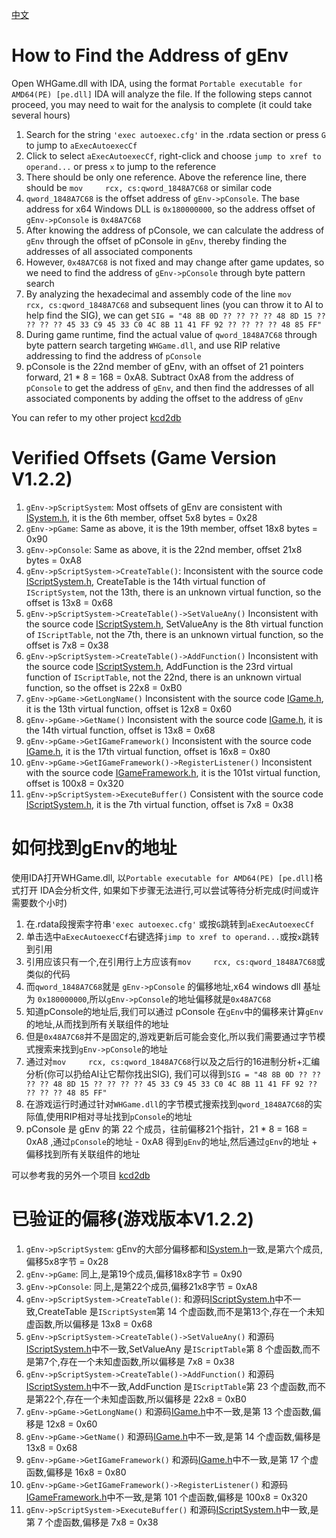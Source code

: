 [中文](#中文)
# How to Find the Address of gEnv
Open WHGame.dll with IDA, using the format `Portable executable for AMD64(PE) [pe.dll]`
IDA will analyze the file. If the following steps cannot proceed, you may need to wait for the analysis to complete (it could take several hours)
1. Search for the string `'exec autoexec.cfg'` in the .rdata section or press `G` to jump to `aExecAutoexecCf`
2. Click to select `aExecAutoexecCf`, right-click and choose `jump to xref to operand...` or press `x` to jump to the reference
3. There should be only one reference. Above the reference line, there should be `mov     rcx, cs:qword_1848A7C68` or similar code
4. `qword_1848A7C68` is the offset address of `gEnv->pConsole`. The base address for x64 Windows DLL is `0x180000000`, so the address offset of `gEnv->pConsole` is `0x48A7C68`
5. After knowing the address of pConsole, we can calculate the address of `gEnv` through the offset of pConsole in `gEnv`, thereby finding the addresses of all associated components
6. However, `0x48A7C68` is not fixed and may change after game updates, so we need to find the address of `gEnv->pConsole` through byte pattern search
7. By analyzing the hexadecimal and assembly code of the line `mov     rcx, cs:qword_1848A7C68` and subsequent lines (you can throw it to AI to help find the SIG), we can get `SIG = "48 8B 0D ?? ?? ?? ?? 48 8D 15 ?? ?? ?? ?? 45 33 C9 45 33 C0 4C 8B 11 41 FF 92 ?? ?? ?? ?? 48 85 FF"`
8. During game runtime, find the actual value of `qword_1848A7C68` through byte pattern search targeting `WHGame.dll`, and use RIP relative addressing to find the address of `pConsole`
9. pConsole is the 22nd member of gEnv, with an offset of 21 pointers forward, 21 * 8 = 168 = 0xA8. Subtract 0xA8 from the address of `pConsole` to get the address of `gEnv`, and then find the addresses of all associated components by adding the offset to the address of `gEnv`

You can refer to my other project [kcd2db](https://github.com/muyuanjin/kcd2db)

# Verified Offsets (Game Version V1.2.2)
1. `gEnv->pScriptSystem`: Most offsets of gEnv are consistent with [ISystem.h](CryEngine/Code/CryEngine/CryCommon/CrySystem/ISystem.h#L781), it is the 6th member, offset 5x8 bytes = 0x28
2. `gEnv->pGame`: Same as above, it is the 19th member, offset 18x8 bytes = 0x90
3. `gEnv->pConsole`: Same as above, it is the 22nd member, offset 21x8 bytes = 0xA8
4. `gEnv->pScriptSystem->CreateTable()`: Inconsistent with the source code [IScriptSystem.h](CryEngine/Code/CryEngine/CryCommon/CryScriptSystem/IScriptSystem.h#L283), CreateTable is the 14th virtual function of `IScriptSystem`, not the 13th, there is an unknown virtual function, so the offset is 13x8 = 0x68
5. `gEnv->pScriptSystem->CreateTable()->SetValueAny()` Inconsistent with the source code [IScriptSystem.h](CryEngine/Code/CryEngine/CryCommon/CryScriptSystem/IScriptSystem.h#L566), SetValueAny is the 8th virtual function of `IScriptTable`, not the 7th, there is an unknown virtual function, so the offset is 7x8 = 0x38
6. `gEnv->pScriptSystem->CreateTable()->AddFunction()` Inconsistent with the source code [IScriptSystem.h](CryEngine/Code/CryEngine/CryCommon/CryScriptSystem/IScriptSystem.h#L616), AddFunction is the 23rd virtual function of `IScriptTable`, not the 22nd, there is an unknown virtual function, so the offset is 22x8 = 0xB0
7. `gEnv->pGame->GetLongName()` Inconsistent with the source code [IGame.h](CryEngine/Code/CryEngine/CryCommon/CryGame/IGame.h#L112), it is the 13th virtual function, offset is 12x8 = 0x60
8. `gEnv->pGame->GetName()` Inconsistent with the source code [IGame.h](CryEngine/Code/CryEngine/CryCommon/CryGame/IGame.h#L115), it is the 14th virtual function, offset is 13x8 = 0x68
9. `gEnv->pGame->GetIGameFramework()` Inconsistent with the source code [IGame.h](CryEngine/Code/CryEngine/CryCommon/CryGame/IGame.h#L128), it is the 17th virtual function, offset is 16x8 = 0x80
10. `gEnv->pGame->GetIGameFramework()->RegisterListener()` Inconsistent with the source code [IGameFramework.h](CryEngine/Code/CryEngine/CryCommon/CryGame/IGameFramework.h#L108), it is the 101st virtual function, offset is 100x8 = 0x320
11. `gEnv->pScriptSystem->ExecuteBuffer()` Consistent with the source code [IScriptSystem.h](CryEngine/Code/CryEngine/CryCommon/CryScriptSystem/IScriptSystem.h#L256), it is the 7th virtual function, offset is 7x8 = 0x38

<a name="中文"></a>
# 如何找到gEnv的地址
使用IDA打开WHGame.dll, 以`Portable executable for AMD64(PE) [pe.dll]`格式打开
IDA会分析文件, 如果如下步骤无法进行,可以尝试等待分析完成(时间或许需要数个小时)
1. 在.rdata段搜索字符串`'exec autoexec.cfg'` 或按`G`跳转到`aExecAutoexecCf`
2. 单击选中`aExecAutoexecCf`右键选择`jimp to xref to operand...`或按`x`跳转到引用
3. 引用应该只有一个,在引用行上方应该有`mov     rcx, cs:qword_1848A7C68`或类似的代码
4. 而`qword_1848A7C68`就是 `gEnv->pConsole` 的偏移地址,x64 windows dll 基址为 `0x180000000`,所以`gEnv->pConsole`的地址偏移就是`0x48A7C68`
5. 知道pConsole的地址后,我们可以通过 pConsole 在`gEnv`中的偏移来计算`gEnv`的地址,从而找到所有关联组件的地址
6. 但是`0x48A7C68`并不是固定的,游戏更新后可能会变化,所以我们需要通过字节模式搜索来找到`gEnv->pConsole`的地址
7. 通过对`mov     rcx, cs:qword_1848A7C68`行以及之后行的16进制分析+汇编分析(你可以扔给AI让它帮你找出SIG), 我们可以得到`SIG = "48 8B 0D ?? ?? ?? ?? 48 8D 15 ?? ?? ?? ?? 45 33 C9 45 33 C0 4C 8B 11 41 FF 92 ?? ?? ?? ?? 48 85 FF"`
8. 在游戏运行时通过针对`WHGame.dll`的字节模式搜索找到`qword_1848A7C68`的实际值,使用RIP相对寻址找到`pConsole`的地址
9. pConsole 是 gEnv 的第 22 个成员，往前偏移21个指针，21 * 8 = 168 = 0xA8 ,通过`pConsole`的地址 - 0xA8 得到`gEnv`的地址,然后通过`gEnv`的地址 + 偏移找到所有关联组件的地址

可以参考我的另外一个项目 [kcd2db](https://github.com/muyuanjin/kcd2db)

# 已验证的偏移(游戏版本V1.2.2)
1. `gEnv->pScriptSystem`: gEnv的大部分偏移都和[ISystem.h](CryEngine/Code/CryEngine/CryCommon/CrySystem/ISystem.h#L781)一致,是第六个成员,偏移5x8字节 = 0x28
2. `gEnv->pGame`: 同上,是第19个成员,偏移18x8字节 = 0x90
3. `gEnv->pConsole`: 同上,是第22个成员,偏移21x8字节 = 0xA8
4. `gEnv->pScriptSystem->CreateTable()`: 和源码[IScriptSystem.h](CryEngine/Code/CryEngine/CryCommon/CryScriptSystem/IScriptSystem.h#L283)中不一致,CreateTable 是`IScriptSystem`第 14 个虚函数,而不是第13个,存在一个未知虚函数,所以偏移是 13x8 = 0x68
5. `gEnv->pScriptSystem->CreateTable()->SetValueAny()` 和源码[IScriptSystem.h](CryEngine/Code/CryEngine/CryCommon/CryScriptSystem/IScriptSystem.h#L566)中不一致,SetValueAny 是`IScriptTable`第 8 个虚函数,而不是第7个,存在一个未知虚函数,所以偏移是 7x8 = 0x38
6. `gEnv->pScriptSystem->CreateTable()->AddFunction()` 和源码[IScriptSystem.h](CryEngine/Code/CryEngine/CryCommon/CryScriptSystem/IScriptSystem.h#L616)中不一致,AddFunction 是`IScriptTable`第 23 个虚函数,而不是第22个,存在一个未知虚函数,所以偏移是 22x8 = 0xB0
7. `gEnv->pGame->GetLongName()` 和源码[IGame.h](CryEngine/Code/CryEngine/CryCommon/CryGame/IGame.h#L112)中不一致,是第 13 个虚函数,偏移是 12x8 = 0x60
8. `gEnv->pGame->GetName()`  和源码[IGame.h](CryEngine/Code/CryEngine/CryCommon/CryGame/IGame.h#L115)中不一致,是第 14 个虚函数,偏移是 13x8 = 0x68
9. `gEnv->pGame->GetIGameFramework()` 和源码[IGame.h](CryEngine/Code/CryEngine/CryCommon/CryGame/IGame.h#L128)中不一致,是第 17 个虚函数,偏移是 16x8 = 0x80
10. `gEnv->pGame->GetIGameFramework()->RegisterListener()` 和源码[IGameFramework.h](CryEngine/Code/CryEngine/CryCommon/CryGame/IGameFramework.h#L108)中不一致,是第 101 个虚函数,偏移是 100x8 = 0x320
11. `gEnv->pScriptSystem->ExecuteBuffer()` 和源码[IScriptSystem.h](CryEngine/Code/CryEngine/CryCommon/CryScriptSystem/IScriptSystem.h#L256)中一致,是第 7 个虚函数,偏移是 7x8 = 0x38